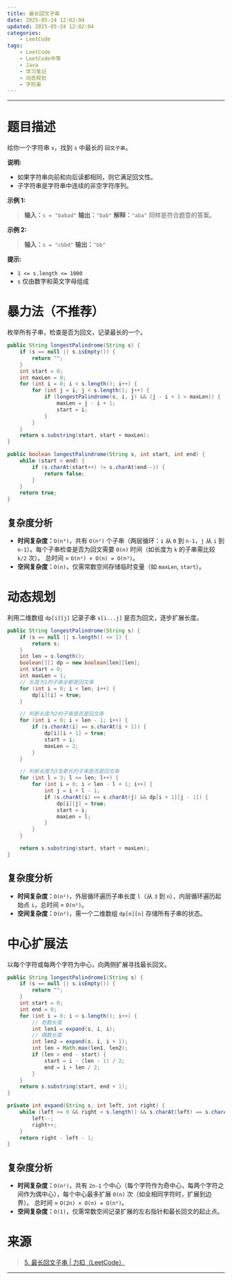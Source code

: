 ```yaml
---
title: 最长回文子串
date: 2025-05-24 12:02:04
updated: 2025-05-24 12:02:04
categories:
    - LeetCode
tags:
    - LeetCode
    - LeetCode中等
    - Java
    - 学习笔记
    - 动态规划
    - 字符串
---
```

---

# 题目描述

给你一个字符串 `s`，找到 `s` 中最长的 `回文子串`。

**说明:**
* 如果字符串向前和向后读都相同，则它满足回文性。
* 子字符串是字符串中连续的非空字符序列。

**示例 1:**
> **输入：**`s = "babad"`
> **输出：**`"bab"`
> **解释：**`"aba"` 同样是符合题意的答案。

**示例 2:**
> **输入：**`s = "cbbd"`
> **输出：**`"bb"`

**提示:**
* `1 <= s.length <= 1000`
* `s` 仅由数字和英文字母组成

<!-- more -->

# 暴力法（不推荐）

枚举所有子串，检查是否为回文，记录最长的一个。

```java
public String longestPalindrome(String s) {
    if (s == null || s.isEmpty()) {
        return "";
    }
    int start = 0;
    int maxLen = 0;
    for (int i = 0; i < s.length(); i++) {
        for (int j = i; j < s.length(); j++) {
            if (longestPalindrome(s, i, j) && (j - i + 1 > maxLen)) {
                maxLen = j - i + 1;
                start = i;
            }
        }
    }
    return s.substring(start, start + maxLen);
}

public boolean longestPalindrome(String s, int start, int end) {
    while (start < end) {
        if (s.charAt(start++) != s.charAt(end--)) {
            return false;
        }
    }
    return true;
}
```

## 复杂度分析

* **时间复杂度：**`O(n³)`，共有 `O(n²)` 个子串（两层循环：`i` 从 `0` 到 `n-1`，`j` 从 `i` 到 `n-1`）。每个子串检查是否为回文需要 `O(n)` 时间（如长度为 `k` 的子串需比较 `k/2` 次）。
总时间 = `O(n²) × O(n) = O(n³)`。
* **空间复杂度：**`O(n)`，仅需常数空间存储临时变量（如 `maxLen`, `start`）。

# 动态规划

利用二维数组 `dp[i][j]` 记录子串 `s[i...j]` 是否为回文，逐步扩展长度。

```java
public String longestPalindrome(String s) {
    if (s == null || s.length() <= 1) {
        return s;
    }
    int len = s.length();
    boolean[][] dp = new boolean[len][len];
    int start = 0;
    int maxLen = 1;
    // 长度为1的子串全都是回文串
    for (int i = 0; i < len; i++) {
        dp[i][i] = true;
    }

    // 判断长度为2的子串是否是回文串
    for (int i = 0; i < len - 1; i++) {
        if (s.charAt(i) == s.charAt(i + 1)) {
            dp[i][i + 1] = true;
            start = i;
            maxLen = 2;
        }
    }

    // 判断长度为3及更长的子串是否是回文串
    for (int l = 3; l <= len; l++) {
        for (int i = 0; i < len - l + 1; i++) {
            int j = i + l - 1;
            if (s.charAt(i) == s.charAt(j) && dp[i + 1][j - 1]) {
                dp[i][j] = true;
                start = i;
                maxLen = l;
            }
        }
    }

    return s.substring(start, start + maxLen);
}
```

## 复杂度分析

* **时间复杂度：**`O(n²)`，外层循环遍历子串长度 `l`（从 `3` 到 `n`），内层循环遍历起始点 `i`，总时间 = `O(n²)`。
* **空间复杂度：**`O(n²)`，需一个二维数组 `dp[n][n]` 存储所有子串的状态。

# 中心扩展法

以每个字符或每两个字符为中心，向两侧扩展寻找最长回文。

```java
public String longestPalindrome1(String s) {
    if (s == null || s.isEmpty()) {
        return "";
    }
    int start = 0;
    int end = 0;
    for (int i = 0; i < s.length(); i++) {
        // 奇数长度
        int len1 = expand(s, i, i);
        // 偶数长度
        int len2 = expand(s, i, i + 1);
        int len = Math.max(len1, len2);
        if (len > end - start) {
            start = i - (len - 1) / 2;
            end = i + len / 2;
        }
    }
    return s.substring(start, end + 1);
}

private int expand(String s, int left, int right) {
    while (left >= 0 && right < s.length() && s.charAt(left) == s.charAt(right)) {
        left--;
        right++;
    }
    return right - left - 1;
}
```

## 复杂度分析

* **时间复杂度：**`O(n²)`，共有 `2n-1` 个中心（每个字符作为奇中心，每两个字符之间作为偶中心），每个中心最多扩展 `O(n)` 次（如全相同字符时，扩展到边界）。
总时间 = `O(2n) × O(n) = O(n²)`。
* **空间复杂度：**`O(1)`，仅需常数空间记录扩展的左右指针和最长回文的起止点。

# 来源

> [5. 最长回文子串 | 力扣（LeetCode）][1]

---

[1]: https://leetcode.cn/problems/longest-palindromic-substring/ "5. 最长回文子串 | 力扣（LeetCode）"
